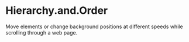 Hierarchy.and.Order
===================

Move elements or change background positions at different speeds while scrolling through a web page.
